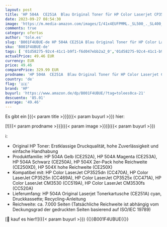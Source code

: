 ```yaml
---
layout: post
title: 'HP 504A  CE251A  Blau Original Toner für HP Color Laserjet CP3525  HP Color Laserjet CM3530'
date: 2023-09-27 08:54:30
image: 'https://m.media-amazon.com/images/I/41x4EUFPMML._SL500_._SL400_.jpg'
comments: true
category: ofertas
author: 'tole.es'
slug: 'B001F4UBUE-de HP 504A CE251A Blau Original Toner für HP Color Laserjet...'
sku: 'B001F4UBUE-de'
tags: [ '01d58275-92c4-41c1-b9f1-f6d047ebb2a2_0','01d58275-92c4-41c1-b9f1-f6d047ebb2a2_1701','3e4b50c4-1448-46a4-8043-b264d79f8972_0','3e4b50c4-1448-46a4-8043-b264d79f8972_2101','Arborist Merchandising Root','Bürobedarf & Schreibwaren','Bürobedarf & Schreibwaren: Produkte mit Umwelt-Label','Computer & Zubehör','Custom Stores','Drucker & Zubehör','Original-Toner','Self Service','Special Features Stores','Toner','Zubehör für Drucker','hp','🇩🇪', ]
actualPrice: 49.46 EUR
currency: EUR
price: 49.46
comparePrice: 329.99 EUR
prodname: 'HP 504A  CE251A  Blau Original Toner für HP Color Laserjet CP3525  HP Color Laserjet CM3530'
country: 'de'
flag: '🇩🇪'
brand: 'HP'
buyurl: 'https://www.amazon.de/dp/B001F4UBUE/?tag=tolees0ca-21'
descuento: '85.01'
average: '49.46'
---
```


Es gibt ein [{{< param title >}}]({{< param buyurl >}}) hier:

[![{{< param prodname >}}]({{< param image >}})]({{< param buyurl >}})

ℹ️:

- Original HP Toner: Erstklassige Druckqualität, hohe Zuverlässigkeit und einfache Handhabung
- Produktfamilie: HP 504A Gelb (CE252A), HP 504A Magenta (CE253A), HP 504A Schwarz (CE250A), HP 504X 2er-Pack hohe Reichweite (CE250XD), HP 504X hohe Reichweite (CE250X)
- Kompatibel mit: HP Color LaserJet CP3525dn (CC470A), HP Color LaserJet CP3525n (CC469A), HP Color LaserJet CP3525x (CC471A), HP Color LaserJet CM3530 (CC519A), HP Color LaserJet CM3530fs (CC520A)
- Lieferumfang: HP 504A Original Laserjet Tonerkartusche (CE251A) cyan, Druckkassette; Recycling-Anleitung
- Reichweite: ca. 7.000 Seiten (Tatsächliche Reichweite ist abhängig vom Deckungsgrad der gedruckten Seiten basierend auf ISO/IEC 19789)

[🛒 kauf es hier!!]({{< param buyurl >}})
{{<world>}}B001F4UBUE{{</world>}}
